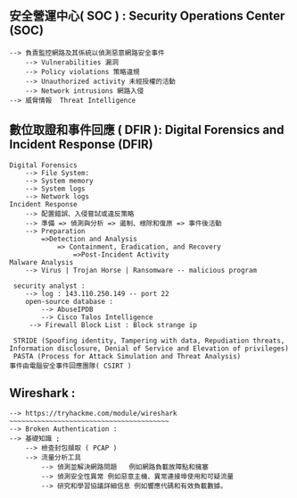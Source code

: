 ## 安全營運中心( SOC ) : Security Operations Center (SOC)
	--> 負責監控網路及其係統以偵測惡意網路安全事件
		--> Vulnerabilities 漏洞
		--> Policy violations 策略違規
		--> Unauthorized activity 未經授權的活動
		--> Network intrusions 網路入侵
	--> 威脅情報  Threat Intelligence


## 數位取證和事件回應 ( DFIR ): Digital Forensics and Incident Response (DFIR)
	Digital Forensics 
		--> File System:
		--> System memory
		--> System logs
		--> Network logs
	Incident Response
		--> 配置錯誤、入侵嘗試或違反策略
		--> 準備 => 偵測與分析 => 遏制、根除和復原 => 事件後活動 
		--> Preparation 
			=>Detection and Analysis 
				=> Containment, Eradication, and Recovery 
					=>Post-Incident Activity
	Malware Analysis
		--> Virus | Trojan Horse | Ransomware -- malicious program
		
	 security analyst : 
	 	--> log : 143.110.250.149 -- port 22
	 	open-source database :
		 	--> AbuseIPDB
		 	--> Cisco Talos Intelligence
		 --> Firewall Block List : Block strange ip
		 
	 STRIDE (Spoofing identity, Tampering with data, Repudiation threats, Information disclosure, Denial of Service and Elevation of privileges) 
	 PASTA (Process for Attack Simulation and Threat Analysis) 
	事件由電腦安全事件回應團隊( CSIRT )

## Wireshark :
	--> https://tryhackme.com/module/wireshark
	~~~~~~~~~~~~~~~~~~~~~~~~~~~~~~~~~~~~~~~~	
	--> Broken Authentication :
	--> 基礎知識 ; 
		--> 檢查封包擷取 ( PCAP )
		--> 流量分析工具
			--> 偵測並解決網路問題	例如網路負載故障點和擁塞
			--> 偵測安全性異常	例如惡意主機、異常連接埠使用和可疑流量
			--> 研究和學習協議詳細信息	例如響應代碼和有效負載數據。 
